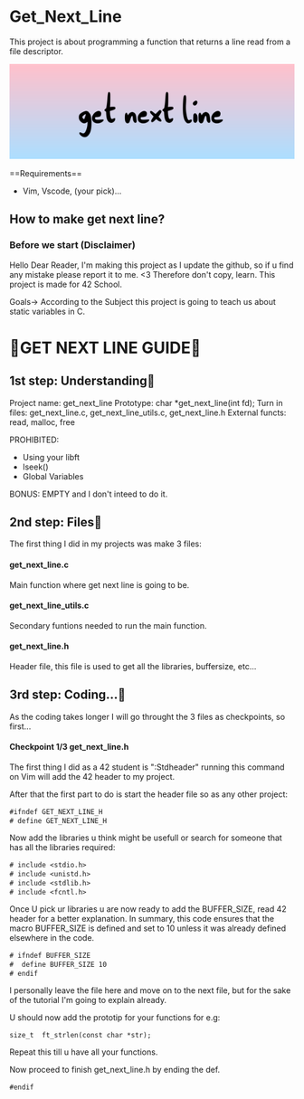 # Get_Next_Line 
This project is about programming a function that returns a line read from a file descriptor.

![Get_Next_Line](Get_next_line.png)

==Requirements==
- Vim, Vscode, (your pick)...

## How to make get next line?

### Before we start (Disclaimer)

Hello Dear Reader, I'm making this project as I update the github, so if u find any mistake please report it to me. <3
Therefore don't copy, learn.
This project is made for 42 School.

Goals->
According to the Subject this project is going to teach us about static variables in C.

# 🐉GET NEXT LINE GUIDE🐉
## 1st step: Understanding🐉

Project name: get_next_line
Prototype: char *get_next_line(int fd);
Turn in files: get_next_line.c, get_next_line_utils.c, get_next_line.h
External functs: read, malloc, free

PROHIBITED:
- Using your libft
- lseek()
- Global Variables

BONUS:
EMPTY and I don't inteed to do it.

## 2nd step: Files🐲

The first thing I did in my projects was make 3 files:

#### get_next_line.c
Main function where get next line is going to be.

#### get_next_line_utils.c
Secondary funtions needed to run the main function.

#### get_next_line.h
Header file, this file is used to get all the libraries, buffersize, etc...

## 3rd step: Coding...🐲

As the coding takes longer I will go throught the 3 files as checkpoints, so first...

#### Checkpoint 1/3 get_next_line.h
The first thing I did as a 42 student is ":Stdheader" running this command on Vim will add the 42 header to my project.

After that the first part to do is start the header file so as any other project:
```
#ifndef GET_NEXT_LINE_H
# define GET_NEXT_LINE_H
```

Now add the libraries u think might be usefull or search for someone that has all the libraries required:
```
# include <stdio.h>
# include <unistd.h>
# include <stdlib.h>
# include <fcntl.h>
```
Once U pick ur libraries u are now ready to add the BUFFER_SIZE, read 42 header for a better explanation.
In summary, this code ensures that the macro BUFFER_SIZE is defined and set to 10 unless it was already defined elsewhere in the code.
```
# ifndef BUFFER_SIZE
#  define BUFFER_SIZE 10
# endif
```
I personally leave the file here and move on to the next file, but for the sake of the tutorial I'm going to explain already.

U should now add the prototip for your functions for e.g:
```
size_t	ft_strlen(const char *str);
```
Repeat this till u have all your functions.

Now proceed to finish get_next_line.h by ending the def.
```
#endif
```
